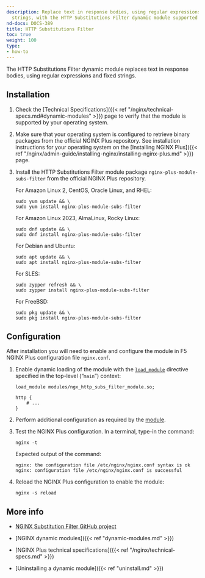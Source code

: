 ```yaml
---
description: Replace text in response bodies, using regular expressions and fixed
  strings, with the HTTP Substitutions Filter dynamic module supported by NGINX, Inc.
nd-docs: DOCS-389
title: HTTP Substitutions Filter
toc: true
weight: 100
type:
- how-to
---
```


The HTTP Substitutions Filter dynamic module replaces text in response bodies, using regular expressions and fixed strings.

## Installation

1. Check the [Technical Specifications]({{< ref "/nginx/technical-specs.md#dynamic-modules" >}}) page to verify that the module is supported by your operating system.

2. Make sure that your operating system is configured to retrieve binary packages from the official NGINX Plus repository. See installation instructions for your operating system on the [Installing NGINX Plus]({{< ref "/nginx/admin-guide/installing-nginx/installing-nginx-plus.md" >}}) page.

3. Install the HTTP Substitutions Filter module package `nginx-plus-module-subs-filter` from the official NGINX Plus repository.

   For Amazon Linux 2, CentOS, Oracle Linux, and RHEL:

   ```shell
   sudo yum update && \
   sudo yum install nginx-plus-module-subs-filter
   ```

   For Amazon Linux 2023, AlmaLinux, Rocky Linux:

   ```shell
   sudo dnf update && \
   sudo dnf install nginx-plus-module-subs-filter
   ```

   For Debian and Ubuntu:

   ```shell
   sudo apt update && \
   sudo apt install nginx-plus-module-subs-filter
   ```

   For SLES:

   ```shell
   sudo zypper refresh && \
   sudo zypper install nginx-plus-module-subs-filter
   ```

   For FreeBSD:

   ```shell
   sudo pkg update && \
   sudo pkg install nginx-plus-module-subs-filter
   ```

## Configuration

After installation you will need to enable and configure the module in F5 NGINX Plus configuration file `nginx.conf`.

1. Enable dynamic loading of the module with the [`load_module`](https://nginx.org/en/docs/ngx_core_module.html#load_module) directive specified in the top-level (“`main`”) context:

   ```nginx
   load_module modules/ngx_http_subs_filter_module.so;

   http {
       # ...
   }
   ```

2. Perform additional configuration as required by the [module](https://github.com/yaoweibin/ngx_http_substitutions_filter_module).

3. Test the NGINX Plus configuration. In a terminal, type-in the command:

    ```shell
    nginx -t
    ```

    Expected output of the command:

    ```shell
    nginx: the configuration file /etc/nginx/nginx.conf syntax is ok
    nginx: configuration file /etc/nginx/nginx.conf is successful
    ```

4. Reload the NGINX Plus configuration to enable the module:

    ```shell
    nginx -s reload
    ```

## More info

- [NGINX Substitution Filter GitHub project](https://github.com/yaoweibin/ngx_http_substitutions_filter_module)

- [NGINX dynamic modules]({{< ref "dynamic-modules.md" >}})

- [NGINX Plus technical specifications]({{< ref "/nginx/technical-specs.md" >}})

- [Uninstalling a dynamic module]({{< ref "uninstall.md" >}})
